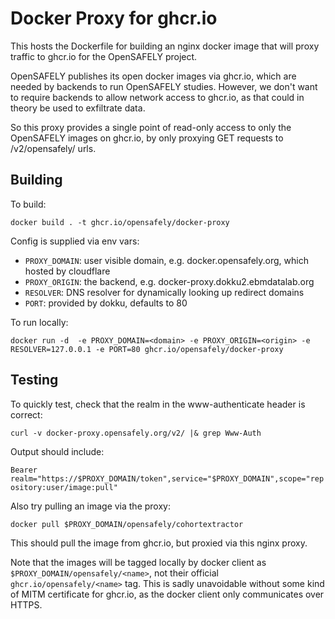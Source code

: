 # Docker Proxy for ghcr.io

This hosts the Dockerfile for building an nginx docker image that will proxy
traffic to ghcr.io for the OpenSAFELY project.

OpenSAFELY publishes its open docker images via ghcr.io, which are needed by
backends to run OpenSAFELY studies. However, we don't want to require backends
to allow network access to ghcr.io, as that could in theory be used to
exfiltrate data.

So this proxy provides a single point of read-only access to only the
OpenSAFELY images on ghcr.io, by only proxying GET requests to /v2/opensafely/
urls.


## Building

To build:

`docker build . -t ghcr.io/opensafely/docker-proxy`

Config is supplied via env vars:

 - `PROXY_DOMAIN`: user visible domain, e.g. docker.opensafely.org, which hosted by cloudflare
 - `PROXY_ORIGIN`: the backend, e.g. docker-proxy.dokku2.ebmdatalab.org
 - `RESOLVER`: DNS resolver for dynamically looking up redirect domains
 - `PORT`: provided by dokku, defaults to 80

To run locally:

`docker run -d  -e PROXY_DOMAIN=<domain> -e PROXY_ORIGIN=<origin> -e RESOLVER=127.0.0.1 -e PORT=80 ghcr.io/opensafely/docker-proxy`

## Testing 

To quickly test, check that the realm in the www-authenticate header is
correct:

`curl -v docker-proxy.opensafely.org/v2/ |& grep Www-Auth`

Output should include:

`Bearer realm="https://$PROXY_DOMAIN/token",service="$PROXY_DOMAIN",scope="repository:user/image:pull"`

Also try pulling an image via the proxy:

`docker pull $PROXY_DOMAIN/opensafely/cohortextractor`

This should pull the image from ghcr.io, but proxied via this nginx proxy.

Note that the images will be tagged locally by docker client as
`$PROXY_DOMAIN/opensafely/<name>`, not their official
`ghcr.io/opensafely/<name>` tag. This is sadly unavoidable without some kind of
MITM certificate for ghcr.io, as the docker client only communicates over
HTTPS.
